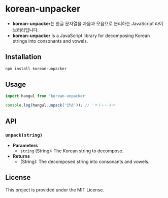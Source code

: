 # korean-unpacker

- **korean-unpacker**는 한글 문자열을 자음과 모음으로 분리하는 JavaScript 라이브러리입니다.
- **korean-unpacker** is a JavaScript library for decomposing Korean strings into consonants and vowels.

## Installation

```bash
npm install korean-unpacker
```

## Usage

```javascript
import hangul from 'korean-unpacker'

console.log(hangul.unpack('안녕')); // 'ㅇㅏㄴㄴㅕㅇ'
```

## API

### `unpack(string)`

- **Parameters**
  - `string` (String): The Korean string to decompose.
- **Returns**
  - (String): The decomposed string into consonants and vowels.

## License
This project is provided under the MIT License.
